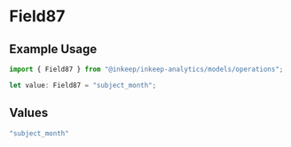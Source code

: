 # Field87

## Example Usage

```typescript
import { Field87 } from "@inkeep/inkeep-analytics/models/operations";

let value: Field87 = "subject_month";
```

## Values

```typescript
"subject_month"
```